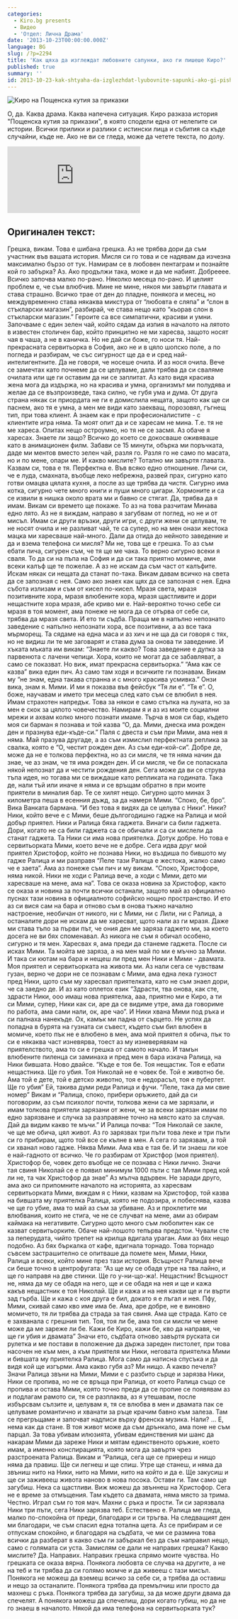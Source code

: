 ```yaml
---
categories:
  - Kiro.bg presents
  - Видео
  - 'Отдел: Лична Драма'
date: '2013-10-23T00:00:00.000Z'
language: BG
slug: /?p=2294
title: 'Как щяха да изглеждат любовните сапунки, ако ги пишеше Киро?'
published: true
summary: ''
id: 2013-10-23-kak-shtyaha-da-izglezhdat-lyubovnite-sapunki-ako-gi-pisheshe-kiro
---
```


![Киро на Пощенска кутия за приказки](https://raw.githubusercontent.com/kirilchristov/blog_images/main/2013/10/1273838_535694116506650_1785131395_o.jpg)

 О, да. Каква драма. Каква напечена ситуация. Киро разказа история "Пощенска кутия за приказки", в която сподели една от нелепите си истории. Всички прилики и разлики с истински лица и събития са къде случайни, къде не. Ако не ви се гледа, може да четете текста, по долу.

<div className="youtube_video"><iframe src="https://www.youtube.com/embed/Wk4Prz73-es" frameborder="0" allowfullscreen></iframe></div>

## Оригинален текст:


Грешка, викам. Това е шибана грешка. Аз не трябва дори да съм участник във вашата история. Мисля си го това и се надявам да изчезна максимално бързо от тук. Намирам се в любовен пентаграм и познайте кой го забърка? Аз. Ако продължи така, може и да ме набият. Добрееее. Всичко започва малко по-рано. Няколко месеца по-рано. И целият проблем е, че съм влюбчив. Мине не мине, някоя ми завърти главата и става страшно. Всичко трае от ден до пладне, понякога и месец, но междувременно става някаква микстура от “любовта е сляпа” и “слон в стъкларски магазин”, разбирай, че става нещо като “кьорав слон в стъкларски магазин.” Героите са все симпатични, красиви и умни. Започваме с един зелен чай, който сядам да изпия в началото на лятото в известен столичен бар, който принципно не ми харесва, защото носят чая в чаша, а не в каничка. Но не дай си боже, го носи тя. Най-прекрасната сервитьорка в София, ако не и в цяло шопско поле, а по погледа и разбирам, че със сигурност ще да е и сред най-интелигентните. Да не говоря, че носеше очила. И аз нося очила. Вече се замечтах като почнеме да се целуваме, дали трябва да си сваляме очилата или ще ги оставим да ни се заплитат. Аз като видя красива жена мога да издържа, но на красива и умна, организмът ми полудява и желае да се възпроизведе, така силно, че губя ума и дума. От друга страна някак си приордата не ги е домислила нещата, защото как ще си паснем, ако тя е умна, а мен ме види като заекващ, порозовял, гъгнещ тип, при това клиент. А знаем как е при професионалистите - с клиентите игра няма. Та моят опит да и се харесам не мина. Т.е. тя не ме хареса. Опитах нещо остроумно, но тя не се засмя. Аз обаче я харесах. Знаете ли защо? Всичко до което се докосваше оживяваше като в анимационен филм. Забави се 15 минути, обърка ми поръчката, даде ми ментов вместо зелен чай, разля го. Разля го не само по масата, но и по мене, опари ме. И какво мислите? Тотално ми завъртя главата. Казвам си, това е тя. Перфектна е. Във всяко едно отношение. Личи си, че е луда, смахната, въобще леко небрежна, развей прах, сигурно като готви омацва цялата кухня, а после аз ще трябва да чистя. Сигурно има котка, сигурно чете много книги и пуши много цигари. Хормоните и са се извили в нишка около врата ми и бавно се стягат. Да, трябва да я имам. Викам си времето ще покаже. То аз на това разчитам Минава едно лято. Аз не я виждам, направо я загубвам от поглед, но не и от мисъл. Имам си други връзки, други игри, с други жени се целувам, те не носят очила и не разливат чай, те са супер, но на мен онази жестока мацка ми харесваше най-много. Дали да отида до нейното заведение и да и взема телефона си мисля? Ми не, това ще е грешка. То аз съм ебати пича, сигурен съм, че тя ще ме чака. То верно сигурно всеки я сваля. То да си на пъпа на София и да си така приятно момиче, ами всеки калъф ще те пожелае. А аз не искам да съм част от калъфите. Искам някак си нещата да станат по-така. Викам давам всичко на света да се запозная с нея. Само ако знаех как щях да се запозная с нея. Една събота излизам и съм от кисел по-кисел. Мразя света, мразя позитивните хора, мразя влюбените хора, мразя щастливите и дори нещастните хора мразя, абе криво ми е. Най-вероятно точно себе си мразя в тоя момент, ама понеже не мога да се отърва от себе си, трябва да мразя света. И ето ти съдба. Праща ме в напълно непознато заведение с напълно непознати хора, все позитивни, а аз все така мърморещ. Та сядаме на една маса и аз хич и не ща да си говоря с тях, но не видиш ли те ме заговарят и става дума за онова ти заведение. И хъката мъката им викам: “Знаете ли какво? Това заведение е дупка за парвенюта с лачени чепици. Хора, които не могат да се забавляват, а само се показват. Но виж, имат прекрасна сервитьорка.” “Ама как се казва” вика един пич. Аз само там ходя и всичките ги познавам. Викам му “не знам, една такава странна и с много красива усмивка.” Онзи вика, знам я. Мими. И ми я показва във фейсбук “Тя ли е”. “Тя е”. О, боже, научавам и името три месеца след като съм се влюбил в нея. Имам страхотен напредък. Това за някои е само стъпка на луната, но за мен е скок за цялото човечество. Намирам я и аз из моите социални мрежи и ахвам колко много познати имаме. Търча в моя си бар, където моя си барман я познава и той казва “О, да. Мими, днеска има рожден ден и празнува еди-къде-си.” Паля с двеста и съм при Мими, ама нея я няма. Май празува другаде, а аз съм измислил перфектната реплика за свалка, която е “О, честит рожден ден. Аз съм еди-кой-си”. Добре де, може да не е толкова перфектна, но аз си мисля, че тя няма начин да знае, че аз знам, че тя има рожден ден. И си мисля, че би се поласкала някой непознат да и честити рождения ден. Сега може да ви се струва тъпа идея, но тогава ми се виждаше като репликата на годината. Така де, нали тъй или иначе я няма и се връщам обратно в при моите приятели в миналия бар. Те се хилят нещо. Сигурно щото минах 3 километра пеша в есенния дъжд, за да намеря Мими. “Споко, бе, бро”. Вика Ванката бармана. “И без това я видях да се целува с Ники”. Ники? Ники, който вече е с Мими, беше дългогодишно гадже на Ралица и мой добър приятел. Ники и Ралица бяха гаджета. Винаги са били гаджета. Дори, когато не са били гаджета са се обичали и са си мислели да станат гаджета. Та Ники си има нова приятелка. Дотук добре. Но това е сервитьорката Мими, което вече не е добре. Сега идва друг мой приятел Христофор, който не познава Ники, но въздиша по бившото му гадже Ралица и ми разправя “Леле тази Ралица е жестока, жалко само че е заета”. Ама аз понеже съм пич и му викам. “Споко, Христофоре, няма никой. Ники не ходи с Ралица вече, а ходи с Мими, дето ми харесваше на мене, ама на”. Това се оказа новина за Христофор, както се оказа и новина за почти всички останали, защото май аз официално пуснах тази новина в официалното софийско нощно пространство. И ето аз си вися сам на бара и отново съм в онова тъжно начално настроение, необичан от никого, ни с Мими, ни с Лили, ни с Ралица, а останалите дори не искам да ме харесват, щото нали аз ги мразя. Даже ми става тъпо за първи път, че ония ден ме заряза гаджето ми, за което досега не ви бях споменавал. Аз никога не съм я обичал особено, сигурно и тя мен. Харесвах я, ама преди да станеме гаджета. После си исках Мими. Та мойта ме заряза, а на мен май по ми е мъчно за Мими. И така си кютам на бара и нещеш ли пред мен Ники и Мими - двамата. Моя приятел и сервитьорката на живота ми. Аз нали сега се чувствам гузан, верно че дори не се познавам с Мими, ама една лека гузност пред Ники, щото съм му харесвал приятелката, като не съм знаел дори, че са заедно де. И аз като оплетох език “Здрасти, тва онова, как сте, здрасти Ники, ооо имаш нова приятелка, ааа, приятно ми е Киро, а ти си Мими, супер, Ники как си, аре да се видиме утре, ама да говориме по работа, ама сами нали, ок, аре чао”. И Ники хвана Мими под ръка и си палнаха нанекъде. Ох, камък ми падна от сърцето. Не успях да попадна в бурята на гузната си съвест, където съм бил влюбен в момиче, което пък не е влюбено в мен, ама мой приятел я обича, пък то си е някаква част изневярва, тоест аз му изневерявяам на приятелството, ама то си е грешка от самото начало. И тамън влюбените пиленца си заминаха и пред мен в бара изкача Ралица, на Ники бившата. Ново двайсе. “Къде е тоя бе. Тоя нещастик. Тоя е ебати нещастника. Ще го убия. Тоя Николай не е човек бе. Той е животно бе. Ама той е дете, той е детско животно, тоя е недорасъл, тоя е пубертет. Ще го убия” Ей, такива думи реди Ралица и фучи. “Леле, така да ми свие номер” Викам и “Ралица, споко, прибери оръжието, дай да си поговорим, аз съм психолог почти, толкова жени са ме зарязали, и имам толкова приятели зарязани от жени, че за всеки зарязан имам по едно зарязване и случка за разправяне точно на място като за случая. Дай да видим какво те мъчи.” И Ралица почва: “Тоя Николай се закле, че ще ме обича, цял живот. Аз го зарязвах три пъти това леке и три пъти си го прибирам, щото той все се кълне в мен. А сега го зарязвам, а той си хванал ново гадже. Няква Мими. Ама ква е тая бе. И ти знаеш ли кое е най-гадното от всичко. Че го разбирам от Христфор (моя приятел). Христофор бе, човек дето въобще не се познава с Ники лично. Значи тая свиня Николай се е появил минимум 1000 пъти с тая Мими пред кой ли не, та чак Христофор да знае” Аз мълча вдървен. Не заради друго, ама ако си припомните началото на историята, аз харесвам сервитьорката Мими, виждам я с Ники, казвам на Христофор, той казва на бившата му приятелка Ралица, която не подозира, и побеснява, казва че ще го убие, ама то май аз съм за убиване. Аз и проклетите ми влюбвания, които не стига, че не се случват на мене, ами аз обирам каймака на негативите. Сигурно щото много съм любопитен как се казват сервитьорките. Обаче най-лошото тепърва предстои. Чували сте за пеперудата, чийто трепет на крилца вдигала ураган. Ами аз бях нещо подобно. Аз бях бъркалка от кафе, вдигнала торнадо. Това торнадо съвсем застрашително се опитваше да помете мен, Мими, Ники, Ралица и всеки, който мине през тази история. Всъщност Ралица вече си беше точно в центрофугата: “Аз ще му се обадя утре на тва лайно, и ще го направя на две стинки. Ще го у-ни-що-жа!. Нещастник! Всъщност не, няма да му се обадя на него, ще и се обадя на нея и ще и кажа какъв нещастник е тоя Николай. Ще и кажа и на нея какви ще и ги върти зад гърба. Ще и кажа с коя друга е бил, докато я е лъгал и нея. Пфу, Мими, скивай само кво име има бе. Ама, аре добре, не е виновно момичето, тя ли трябва да страда за тая свиня. Ама ще страда. Като се е захванала с грешния тип. Тоя, тоя ли бе, ама тоя си мисли че мене може да ме зареже ли бе. Кажи бе Киро, кажи бе, кво да направя, че ще ги убия и двамата” Значи ето, съдбата отново завъртя руската си рулетка и ме постави в положение да държа зареден пистолет, при това насочен не към мен, а към приятеля ми Ники, неговата приятелка Мими и бившата му приятелка Ралица. Мога само да натисна спусъка и да видя кой ще изгърми. Ама какво губя аз? Ми нищо. А какво печеля? Значи Ралица звъни на Мими, Мими е с разбито сърце и зарязва Ники, Ники се пропива, но не се връща при Ралица, от което Ралица също се пропива и остава Мими, която точно преди да се пропие се появявам аз и подлагам рамото си, тя се разплаква, аз я утешавам, после избърсвам сълзите и, целувам я, тя се влюбва в мен и двамата пак се целуваме романтично и хванати за ръце крачим бавно към залеза. Там се прегръщаме и започват надписи върху френска музика. Нали? ... Е, нема как да стане. В тоя живот може да съм дрънкало, ама поне не съм парцал. За това убивам илюзията, убивам единствения ми шанс да накарам Мими да зареже Ники и мятам единственото оръжие, което имам, а именно конспирацията, която мога да завъртя чрез разстроената Ралица. Викам и “Ралица, сега ще се приереш и нищо няма да правиш. Ще си легнеш и ще спиш. Утре ще станеш, и няма да звъниш нито на Ники, нито на Мими, нито на който и да е. Ще закусиш и ще си заживееш живота наново в нова посока. Остави ги. Там само ще загубиш. Нека са щастливи. Виж можеш да звъннеш на Христофор. Сега не е време за отмъщения. Там където са двамата, няма място за трима. Честно. Играл съм го тоя мач. Махни с ръка и прости. Ти си зарязвала Ники три пъти, сега Ники зарязва теб. Естествено е. Ралица ме гледа, малко по-спокойна от преди, благодари и си тръгва. На следващият ден ми благодари, че съм спасил една тотална щета. Аз се прибирам и се отпускам спокойно, и благодаря на съдбата, че ми се размина това всички да разберат в какво съм ги забъркал без да съм направил нещо, само с голямата си уста. Замислям се дали не направих грешка? Какво мислите? Да. Направих. Направих грешка спрямо моите чувства. Но грешката се оказа вярна. Понякога любовта се случва на другите, а не на теб и ти трябва да си голямо момче и да живееш с тази мисъл. Понякога не можеш да вземеш всичко за себе си, а трябва да оставиш и нещо за останалите. Понякога трябва да премълчиш или просто да махнеш с ръка. Понякога трябва да загубиш, за да може други двама да спечелят. А понякога можеш да спечелиш, дори когато губиш, но да не го знаеш в началото. Някой да има телефона на сервитьорката тук?
